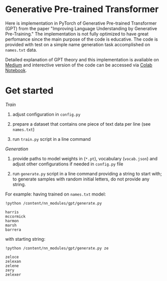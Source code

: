 # Generative Pre-trained Transformer

Here is implementation in PyTorch of Generative Pre-trained Transformer (GPT) from the paper "Improving Language Understanding by Generative Pre-Training." 
The implementation is not fully optimized to have great perfomance since the main purpose of the code is educative. The code is provided with test on a simple
name generation task accomplished on `names.txt` data.

Detailed explanation of GPT theory and this implementation is avaliable on [Medium](https://medium.com/@konst.verner/gpt-explanation-and-implementation-from-scratch-in-pytorch-9962839417ac) and interective version of the code can be accessed via [Colab Notebook](https://colab.research.google.com/drive/1bxMkHVbRP0NRkEPU1FCadisDF3b8XP49?usp=sharing).  

# Get started

*Train*

1) adjust configuration in `config.py`

2) prepare a dataset that contains one piece of text data per line (see `names.txt`)

3) run `train.py` script in a line command

*Generation*

1) provide paths to model weights in (`*.pt`), vocabulary (`vocab.json`) and adjust other configurations if needed in `config.py` file

2) run `generate.py` script in a line command providing a string to start with; to generate samples with random initial letters, do not provide any string.

For example: having trained on `names.txt` model:

`!python /content/nn_modules/gpt/generate.py`

```
harris
mccormick
harmon
marsh
barrera
```

with starting string:

`!python /content/nn_modules/gpt/generate.py ze`

```
zeloce
zelexan
zelene
zery
zelexer
```
